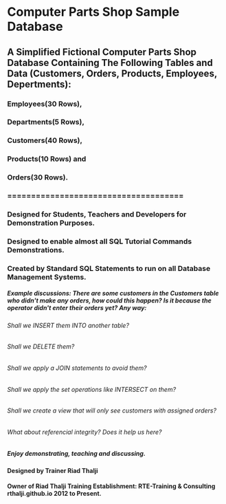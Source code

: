 # Computer Parts Shop Sample Database
## A Simplified Fictional Computer Parts Shop Database Containing The Following Tables and Data (Customers, Orders, Products, Employees, Depertments): 
### Employees(30 Rows), 
### Departments(5 Rows), 
### Customers(40 Rows), 
### Products(10 Rows) and 
### Orders(30 Rows).
### =====================================
### Designed for Students, Teachers and Developers for Demonstration Purposes.
### Designed to enable almost all SQL Tutorial Commands Demonstrations.
### Created by Standard SQL Statements to run on all Database Management Systems.
##### Example discussions: There are some customers in the Customers table who didn't make any orders, how could this happen? Is it because the operator didn't enter  their orders yet? Any way:
###### Shall we INSERT them INTO another table?  
###### Shall we DELETE them? 
###### Shall we apply a JOIN statements to avoid them? 
###### Shall we apply the set operations like INTERSECT on them? 
###### Shall we create a view that will only see customers with assigned orders?
###### What about referencial integrity? Does it help us here?
##### Enjoy demonstrating, teaching and discussing.

#### Designed by Trainer Riad Thalji
#### Owner of Riad Thalji Training Establishment: RTE-Training & Consulting rthalji.github.io 2012 to Present.
